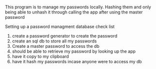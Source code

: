 This program is to manage my passwords locally. 
Hashing them and only being able to unhash it through calling the app after using the master password 


Setting up a password managment database check list

1) create a password generator to create the password
2) create an sql db to store all my passwords
3) Create a master password to access the db
4) should be able to retrieve my password by looking up the app
5) have it copy to my clipboard 
6) have it hash my passwords incase anyone were to access my db
